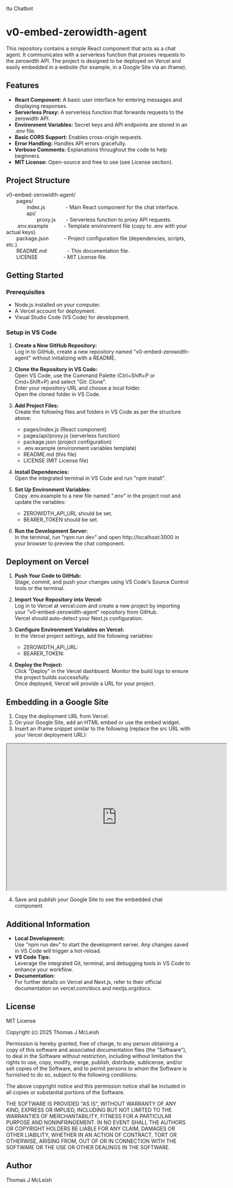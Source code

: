 Itu Chatbot
# v0-embed-zerowidth-agent

This repository contains a simple React component that acts as a chat agent. It communicates with a serverless function that proxies requests to the zerowidth API. The project is designed to be deployed on Vercel and easily embedded in a website (for example, in a Google Site via an iframe).

## Features

- **React Component:** A basic user interface for entering messages and displaying responses.
- **Serverless Proxy:** A serverless function that forwards requests to the zerowidth API.
- **Environment Variables:** Secret keys and API endpoints are stored in an .env file.
- **Basic CORS Support:** Enables cross-origin requests.
- **Error Handling:** Handles API errors gracefully.
- **Verbose Comments:** Explanations throughout the code to help beginners.
- **MIT License:** Open-source and free to use (see License section).

## Project Structure

v0-embed-zerowidth-agent/  
  pages/  
    index.js    - Main React component for the chat interface.  
    api/  
      proxy.js  - Serverless function to proxy API requests.  
  .env.example   - Template environment file (copy to .env with your actual keys).  
  package.json   - Project configuration file (dependencies, scripts, etc.).  
  README.md    - This documentation file.  
  LICENSE     - MIT License file.

## Getting Started

### Prerequisites

- Node.js installed on your computer.
- A Vercel account for deployment.
- Visual Studio Code (VS Code) for development.

### Setup in VS Code

1. **Create a New GitHub Repository:**  
   Log in to GitHub, create a new repository named "v0-embed-zerowidth-agent" without initializing with a README.

2. **Clone the Repository in VS Code:**  
   Open VS Code, use the Command Palette (Ctrl+Shift+P or Cmd+Shift+P) and select "Git: Clone".  
   Enter your repository URL and choose a local folder.  
   Open the cloned folder in VS Code.

3. **Add Project Files:**  
   Create the following files and folders in VS Code as per the structure above:

   - pages/index.js (React component)
   - pages/api/proxy.js (serverless function)
   - package.json (project configuration)
   - .env.example (environment variables template)
   - README.md (this file)
   - LICENSE (MIT License file)

4. **Install Dependencies:**  
   Open the integrated terminal in VS Code and run "npm install".

5. **Set Up Environment Variables:**  
   Copy .env.example to a new file named ".env" in the project root and update the variables:

   - ZEROWIDTH_API_URL should be set.
   - BEARER_TOKEN should be set.

6. **Run the Development Server:**  
   In the terminal, run "npm run dev" and open http://localhost:3000 in your browser to preview the chat component.

## Deployment on Vercel

1. **Push Your Code to GitHub:**  
   Stage, commit, and push your changes using VS Code's Source Control tools or the terminal.

2. **Import Your Repository into Vercel:**  
   Log in to Vercel at vercel.com and create a new project by importing your "v0-embed-zerowidth-agent" repository from GitHub.  
   Vercel should auto-detect your Next.js configuration.

3. **Configure Environment Variables on Vercel:**  
   In the Vercel project settings, add the following variables:

   - ZEROWIDTH_API_URL:  <the specific flow you want to access>
   - BEARER_TOKEN:  <from the zerowidth api for your flow>

4. **Deploy the Project:**  
   Click "Deploy" in the Vercel dashboard. Monitor the build logs to ensure the project builds successfully.  
   Once deployed, Vercel will provide a URL for your project.

## Embedding in a Google Site

1. Copy the deployment URL from Vercel.
2. On your Google Site, add an HTML embed or use the embed widget.
3. Insert an iframe snippet similar to the following (replace the src URL with your Vercel deployment URL):

<iframe src="https://your-vercel-deployment-url.vercel.app" width="600" height="400"></iframe>

4. Save and publish your Google Site to see the embedded chat component.

## Additional Information

- **Local Development:**  
  Use "npm run dev" to start the development server. Any changes saved in VS Code will trigger a hot-reload.
- **VS Code Tips:**  
  Leverage the integrated Git, terminal, and debugging tools in VS Code to enhance your workflow.
- **Documentation:**  
  For further details on Vercel and Next.js, refer to their official documentation on vercel.com/docs and nextjs.org/docs.

## License

MIT License

Copyright (c) 2025 Thomas J McLeish

Permission is hereby granted, free of charge, to any person obtaining a copy of this software and associated documentation files (the "Software"), to deal in the Software without restriction, including without limitation the rights to use, copy, modify, merge, publish, distribute, sublicense, and/or sell copies of the Software, and to permit persons to whom the Software is furnished to do so, subject to the following conditions:

The above copyright notice and this permission notice shall be included in all copies or substantial portions of the Software.

THE SOFTWARE IS PROVIDED "AS IS", WITHOUT WARRANTY OF ANY KIND, EXPRESS OR IMPLIED, INCLUDING BUT NOT LIMITED TO THE WARRANTIES OF MERCHANTABILITY, FITNESS FOR A PARTICULAR PURPOSE AND NONINFRINGEMENT. IN NO EVENT SHALL THE AUTHORS OR COPYRIGHT HOLDERS BE LIABLE FOR ANY CLAIM, DAMAGES OR OTHER LIABILITY, WHETHER IN AN ACTION OF CONTRACT, TORT OR OTHERWISE, ARISING FROM, OUT OF OR IN CONNECTION WITH THE SOFTWARE OR THE USE OR OTHER DEALINGS IN THE SOFTWARE.

## Author

Thomas J McLeish
